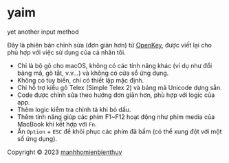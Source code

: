 # yaim

yet another input method

Đây là phiên bản chỉnh sửa (đơn giản hơn) từ
[OpenKey](https://github.com/tuyenvm/OpenKey),
được viết lại cho phù hợp với việc sử dụng của cá nhân tôi.

- Chỉ là bộ gõ cho macOS, không có các tính năng khác (ví dụ như đổi
  bảng mã, gõ tắt, v.v...) và không có cửa sổ ứng dụng.
- Không có tùy biến, chỉ có thiết lập mặc định.
- Chỉ hỗ trợ kiểu gõ Telex (Simple Telex 2) và bảng mã Unicode dựng
  sẵn.
- Code được chỉnh sửa theo hướng đơn giản hơn, phù hợp với logic của
  app.
- Thêm logic kiểm tra chính tả khi bỏ dấu.
- Thêm tính năng giúp các phím F1~F12 hoạt động như phím media của
  MacBook khi kết hợp với `Fn`.
- Ấn `Option` + `ESC` để khôi phục các phím đã bấm (có thể xung đột
  với một số ứng dụng).

Copyright © 2023 [manhhomienbienthuy](https://manhhomienbienthuy.github.io/)
